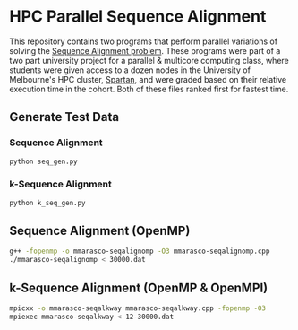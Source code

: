 # HPC Parallel Sequence Alignment
This repository contains two programs that perform parallel variations of solving the [Sequence Alignment problem](https://www.sciencedirect.com/topics/agricultural-and-biological-sciences/sequence-alignment). These programs were part of a two part university project for a parallel & multicore computing class, where students were given access to a dozen nodes in the University of Melbourne's HPC cluster, [Spartan](https://dashboard.hpc.unimelb.edu.au/), and were graded based on their relative execution time in the cohort. Both of these files ranked first for fastest time.

## Generate Test Data
### Sequence Alignment
```bash
python seq_gen.py
```
### k-Sequence Alignment
```bash
python k_seq_gen.py
```

## Sequence Alignment (OpenMP)
```bash
g++ -fopenmp -o mmarasco-seqalignomp -O3 mmarasco-seqalignomp.cpp
./mmarasco-seqalignomp < 30000.dat
```

## k-Sequence Alignment (OpenMP & OpenMPI)
```bash
mpicxx -o mmarasco-seqalkway mmarasco-seqalkway.cpp -fopenmp -O3
mpiexec mmarasco-seqalkway < 12-30000.dat
```
